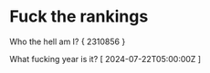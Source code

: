 # Fuck the rankings

Who the hell am I?
{ 2310856 }

What fucking year is it?
[ 2024-07-22T05:00:00Z ]
